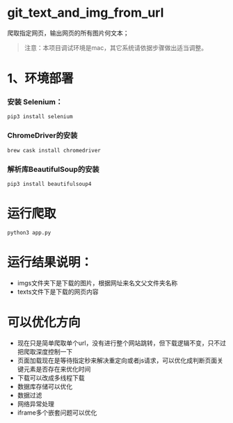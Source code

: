 # git_text_and_img_from_url
爬取指定网页，输出网页的所有图片何文本；
>注意：本项目调试环境是mac，其它系统请依据步骤做出适当调整。

# 1、环境部署

### 安装 Selenium：

```
pip3 install selenium
```

### ChromeDriver的安装
```
brew cask install chromedriver
```

### 解析库BeautifulSoup的安装

```
pip3 install beautifulsoup4
```

# 运行爬取

```
python3 app.py
```

# 运行结果说明：
* imgs文件夹下是下载的图片，根据网址来名文父文件夹名称
* texts文件下是下载的网页内容

# 可以优化方向

* 现在只是简单爬取单个url，没有进行整个网站跳转，但下载逻辑不变，只不过把爬取深度控制一下
* 页面加载现在是等待指定秒来解决重定向或者js请求，可以优化成判断页面关键元素是否存在来优化时间
* 下载可以改成多线程下载
* 数据库存储可以优化
* 数据过滤
* 网络异常处理
* iframe多个嵌套问题可以优化

